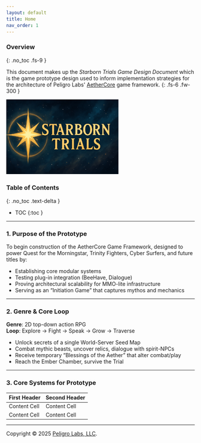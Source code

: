 ```yaml
---
layout: default
title: Home
nav_order: 1
---
```


### Overview
{: .no_toc .fs-9 }

This document makes up the <i>Starborn Trials Game Design Document</i> which is the game prototype design used to inform implementation strategies for the architecture of Peligro Labs' [AetherCore](https://github.com/peligrolabs/AetherCore) game framework.
{: .fs-6 .fw-300 }

<p align="left">
    <img
        alt="Starborn Trials Logo"
        src="./assets/logos/starborn-trials-logo.png"
        width="300"
    />
</p>

<!-- [Purpose](./purpose.html){: .btn .btn-primary .fs-5 .mb-4 .mb-md-0 .mr-2 } [Architecture](./architecture.html){: .btn .fs-5 .mb-4 .mb-md-0 } -->

### Table of Contents
{: .no_toc .text-delta }

* TOC
{:toc }

---

### 1. Purpose of the Prototype

To begin construction of the AetherCore Game Framework, designed to power Quest for the Morningstar, Trinity Fighters, Cyber Surfers, and future titles by:
- Establishing core modular systems
- Testing plug-in integration (BeeHave, Dialogue)
- Proving architectural scalability for MMO-lite infrastructure
- Serving as an “Initiation Game” that captures mythos and mechanics

---

### 2. Genre & Core Loop

<b>Genre</b>: 2D top-down action RPG<br>
<b>Loop</b>: Explore → Fight → Speak → Grow → Traverse
- Unlock secrets of a single World-Server Seed Map
- Combat mythic beasts, uncover relics, dialogue with spirit-NPCs
- Receive temporary “Blessings of the Aether” that alter combat/play
- Reach the Ember Chamber, survive the Trial

---

### 3. Core Systems for Prototype

| First Header  | Second Header |
| ------------- | ------------- |
| Content Cell  | Content Cell  |
| Content Cell  | Content Cell  |

---

Copyright &copy; 2025 [Peligro Labs, LLC](https://peligrolabs.com/).